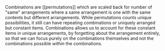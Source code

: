 Combinations are [[permutations]] which are scaled back for number of "same" arrangements where a same arrangement is one with the same contents but different arrangements. While permutations counts unique possibilities, it still can have repeating combinations or uniquely arranged but constant items. Combinations allows us to account for these constant items in unique arrangements, by forgetting about the arrangement entirely, so that we can focus purely on the combinations themselves and not the combinations possible *within* the combinations.